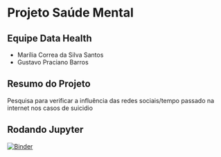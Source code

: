 # Projeto Saúde Mental

## Equipe Data Health

- Marília Correa da Silva Santos
- Gustavo Praciano Barros

## Resumo do Projeto

Pesquisa para verificar a influência das redes sociais/tempo passado na internet nos casos de suicidio

## Rodando Jupyter

[![Binder](https://mybinder.org/badge_logo.svg)](https://mybinder.org/v2/gh/mariliacss/DataHealth/main)
